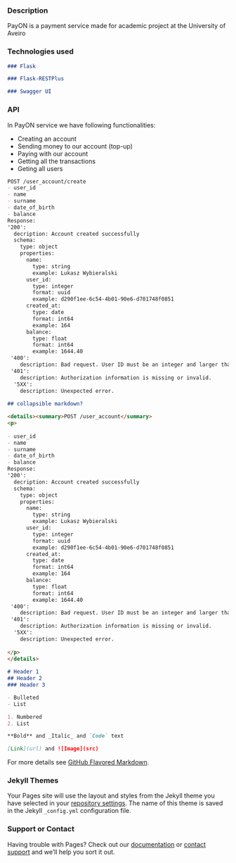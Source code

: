 ### Description
PayON is a payment service made for academic project at the University of Aveiro

### Technologies used

```markdown
### Flask

```
```markdown
### Flask-RESTPlus

```
```markdown
### Swagger UI

```
### API

In PayON service we have following functionalities:
- Creating an account
- Sending money to our account (top-up)
- Paying with our account
- Getting all the transactions
- Geting all users

```markdown
POST /user_account/create
- user_id
- name
- surname
- date_of_birth
- balance
Response:
'200':
  decription: Account created successfully
  schema:
    type: object
    properties:
      name:
        type: string
        example: Lukasz Wybieralski
      user_id:
        type: integer
        format: uuid
        example: d290f1ee-6c54-4b01-90e6-d701748f0851
      created_at:
        type: date
        format: int64
        example: 164
      balance:
        type: float
        format: int64
        example: 1644.40
 '400':
    description: Bad request. User ID must be an integer and larger than 0.
 '401':
    description: Authorization information is missing or invalid.
  '5XX':
    description: Unexpected error.
    
## collapsible markdown?

<details><summary>POST /user_account</summary>
<p>
  
- user_id
- name
- surname
- date_of_birth
- balance
Response:
'200':
  decription: Account created successfully
  schema:
    type: object
    properties:
      name:
        type: string
        example: Lukasz Wybieralski
      user_id:
        type: integer
        format: uuid
        example: d290f1ee-6c54-4b01-90e6-d701748f0851
      created_at:
        type: date
        format: int64
        example: 164
      balance:
        type: float
        format: int64
        example: 1644.40
 '400':
    description: Bad request. User ID must be an integer and larger than 0.
 '401':
    description: Authorization information is missing or invalid.
  '5XX':
    description: Unexpected error.
  
</p>
</details>
    
# Header 1
## Header 2
### Header 3

- Bulleted
- List

1. Numbered
2. List

**Bold** and _Italic_ and `Code` text

[Link](url) and ![Image](src)
```

For more details see [GitHub Flavored Markdown](https://guides.github.com/features/mastering-markdown/).

### Jekyll Themes

Your Pages site will use the layout and styles from the Jekyll theme you have selected in your [repository settings](https://github.com/wybieralski/PayON/settings). The name of this theme is saved in the Jekyll `_config.yml` configuration file.

### Support or Contact

Having trouble with Pages? Check out our [documentation](https://help.github.com/categories/github-pages-basics/) or [contact support](https://github.com/contact) and we’ll help you sort it out.
